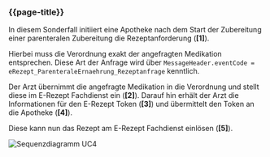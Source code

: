 ### {{page-title}}

In diesem Sonderfall initiiert eine Apotheke nach dem Start der Zubereitung einer parenteralen Zubereitung die Rezeptanforderung (**[1]**).

Hierbei muss die Verordnung exakt der angefragten Medikation entsprechen. Diese Art der Anfrage wird über `MessageHeader.eventCode = eRezept_ParenteraleErnaehrung_Rezeptanfrage` kenntlich.

Der Arzt übernimmt die angefragte Medikation in die Verordnung und stellt diese im E-Rezept Fachdienst ein (**[2]**). Darauf hin erhält der Arzt die Informationen für den E-Rezept Token (**[3]**) und übermittelt den Token an die Apotheke (**[4]**).

Diese kann nun das Rezept am E-Rezept Fachdienst einlösen (**[5]**).

![Sequenzdiagramm UC4](../puml/images/UC4.png)